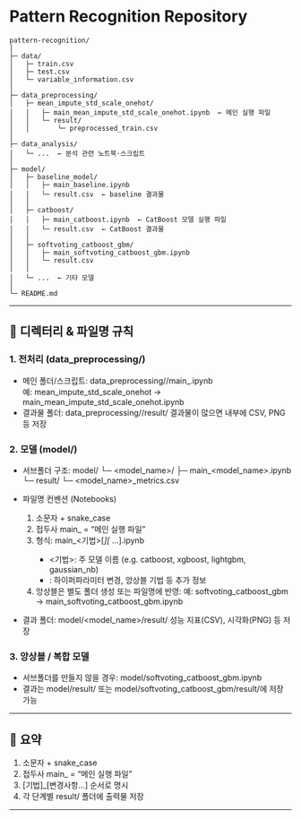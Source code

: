 # Pattern Recognition Repository
```
pattern-recognition/
│
├─ data/
│   ├─ train.csv
│   ├─ test.csv
│   └─ variable_information.csv
│
├─ data_preprocessing/
│   ├─ mean_impute_std_scale_onehot/
│   │   ├─ main_mean_impute_std_scale_onehot.ipynb  ← 메인 실행 파일
│   │   └─ result/
│   │       └─ preprocessed_train.csv
│
├─ data_analysis/
│   └─ ...  ← 분석 관련 노트북·스크립트
│
├─ model/
│   ├─ baseline_model/
│   │   ├─ main_baseline.ipynb
│   │   └─ result.csv  ← baseline 결과물
│   │
│   ├─ catboost/
│   │   ├─ main_catboost.ipynb  ← CatBoost 모델 실행 파일
│   │   └─ result.csv  ← CatBoost 결과물
│   │
│   ├─ softvoting_catboost_gbm/
│   │   ├─ main_softvoting_catboost_gbm.ipynb
│   │   └─ result.csv
│   │
│   └─ ...  ← 기타 모델
│
└─ README.md
```
---

## 📁 디렉터리 & 파일명 규칙

### 1. 전처리 (data_preprocessing/)
- 메인 폴더/스크립트:
  data_preprocessing/<description>/main_<description>.ipynb  
  예: mean_impute_std_scale_onehot → main_mean_impute_std_scale_onehot.ipynb
- 결과물 폴더:
  data_preprocessing/<description>/result/
  결과물이 많으면 내부에 CSV, PNG 등 저장

### 2. 모델 (model/)
- 서브폴더 구조:
  model/
  └─ <model_name>/
      ├─ main_<model_name>.ipynb
      └─ result/
          └─ <model_name>_metrics.csv
- 파일명 컨벤션 (Notebooks)
  1. 소문자 + snake_case  
  2. 접두사 main_ = “메인 실행 파일”  
  3. 형식:
     main_<기법>[_<mod1>][_ <mod2>...].ipynb
     - <기법>: 주 모델 이름 (e.g. catboost, xgboost, lightgbm, gaussian_nb)
     - <mod>: 하이퍼파라미터 변경, 앙상블 기법 등 추가 정보
  4. 앙상블은 별도 폴더 생성 또는 파일명에 반영:
     예: softvoting_catboost_gbm → main_softvoting_catboost_gbm.ipynb

- 결과 폴더:
  model/<model_name>/result/
  성능 지표(CSV), 시각화(PNG) 등 저장

### 3. 앙상블 / 복합 모델
- 서브폴더를 만들지 않을 경우:
  model/softvoting_catboost_gbm.ipynb
- 결과는 model/result/ 또는 model/softvoting_catboost_gbm/result/에 저장 가능

---

## 📝 요약
1. 소문자 + snake_case  
2. 접두사 main_ = “메인 실행 파일”  
3. [기법]_[변경사항...] 순서로 명시  
4. 각 단계별 result/ 폴더에 출력물 저장

---
